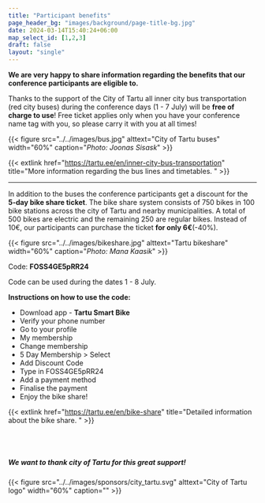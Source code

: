 ```yaml
---
title: "Participant benefits"
page_header_bg: "images/background/page-title-bg.jpg"
date: 2024-03-14T15:40:24+06:00
map_select_id: [1,2,3]
draft: false
layout: "single"
---
```


**We are very happy to share information regarding the benefits that our conference participants are eligible to.**

Thanks to the support of the City of Tartu all inner city bus transportation (red city buses) during the conference days (1 - 7 July) will be **free of charge to use**! Free ticket applies only when you have your conference name tag with you, so please carry it with you at all times! 

{{< figure
    src="../../images/bus.jpg"
    alttext="City of Tartu buses"
    width="60%"
    caption="_Photo: Joonas Sisask_"
    >}}

{{< extlink href="https://tartu.ee/en/inner-city-bus-transportation" title="More information regarding the bus lines and timetables. " >}}

---

In addition to the buses the conference participants get a discount for the **5-day bike share ticket**. The bike share system consists of 750 bikes in 100 bike stations across the city of Tartu and nearby municipalities. A total of 500 bikes are electric and the remaining 250 are regular bikes. Instead of 10€, our participants can purchase the ticket **for only 6€**(-40%). 

{{< figure
    src="../../images/bikeshare.jpg"
    alttext="Tartu bikeshare"
    width="60%"
    caption="_Photo: Mana Kaasik_"
    >}}

Code: **FOSS4GE5pRR24**

Code can be used during the dates 1 - 8 July. 

**Instructions on how to use the code:**
- Download app - **Tartu Smart Bike**
- Verify your phone number
- Go to your profile
- My membership
- Change membership
- 5 Day Membership > Select
- Add Discount Code
- Type in FOSS4GE5pRR24
- Add a payment method
- Finalise the payment
- Enjoy the bike share! 


{{< extlink href="https://tartu.ee/en/bike-share" title="Detailed information about the bike share. " >}}

<br><br>

##### We want to thank city of Tartu for this great support!

{{< figure
    src="../../images/sponsors/city_tartu.svg"
    alttext="City of Tartu logo"
    width="60%"
    caption=""
    >}}


